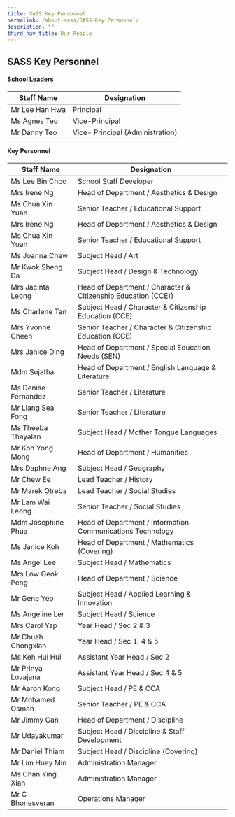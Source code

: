 ```yaml
---
title: SASS Key Personnel
permalink: /about-sass/SASS-Key-Personnel/
description: ""
third_nav_title: Our People
---
```

## SASS Key Personnel 

#### School Leaders
<table>
<thead>
  <tr>
    <th>Staff Name</th>
    <th>Designation</th>
  </tr>
</thead>
	  <tr>
    <td>Mr Lee Han Hwa</td>
    <td>Principal</td>
  </tr>
  <tr>
		  <tr>
    <td>Ms Agnes Teo</td>
    <td>Vice-Principal</td>
  </tr>
  <tr>
			  <tr>
    <td>Mr Danny Teo</td>
    <td>Vice- Principal (Administration)</td>
  </tr>
  <tr>
</table>


#### Key Personnel

<table>
<thead>
  <tr>
    <th>Staff Name</th>
    <th>Designation</th>
  </tr>
</thead>
		  <tr>
    <td>Ms Lee Bin Choo</td>
    <td>School Staff Developer</td>
  </tr>
  <tr>
			  <tr>
    <td>Mrs Irene Ng</td>
    <td>Head of Department / Aesthetics & Design</td>
  </tr>
  <tr>
					  <tr>
    <td>Ms Chua Xin Yuan</td>
    <td>Senior Teacher / Educational Support</td>
  </tr>
  <tr>
					  <tr>
    <td>Mrs Irene Ng</td>
    <td>Head of Department / Aesthetics & Design</td>
  </tr>
  <tr>
					  <tr>
    <td>Ms Chua Xin Yuan</td>
    <td>Senior Teacher / Educational Support</td>
  </tr>
  <tr>
					  <tr>
    <td>Ms Joanna Chew</td>
    <td>Subject Head / Art</td>
  </tr>
  <tr>
					  <tr>
    <td>Mr Kwok Sheng Da</td>
    <td>Subject Head / Design & Technology</td>
  </tr>
  <tr>
					  <tr>
    <td>Mrs Jacinta Leong</td>
    <td>Head of Department / Character & Citizenship Education (CCE))</td>
  </tr>
  <tr>
					  <tr>
    <td>Ms Charlene Tan</td>
    <td>Subject Head / Character & Citizenship Education (CCE)</td>
  </tr>
  <tr>
					  <tr>
    <td>Mrs Yvonne Cheen</td>
    <td>Senior Teacher / Character & Citizenship Education (CCE)</td>
  </tr>
  <tr>			 
	<tr>
    <td>Mrs Janice Ding</td>
    <td>Head of Department / Special Education Needs (SEN)</td>
  </tr>
  <tr>
					  <tr>
    <td>Mdm Sujatha</td>
    <td>Head of Department / English Language & Literature</td>
  </tr>
  <tr>
					  <tr>
    <td>Ms Denise Fernandez</td>
    <td>Senior Teacher / Literature</td>
  </tr>
  <tr>			  <tr>
    <td>Mr Liang Sea Fong</td>
    <td>Senior Teacher / Literature</td>
  </tr>
  <tr>
				  <tr>
    <td>Ms Theeba Thayalan</td>
    <td>Subject Head / Mother Tongue Languages</td>
  </tr>
  <tr>			  <tr>
    <td>Mr Koh Yong Mong</td>
    <td>Head of Department / Humanities</td>
  </tr>
  <tr>
				  <tr>
    <td>Mrs Daphne Ang</td>
    <td>Subject Head / Geography</td>
  </tr>
  <tr>			  <tr>
    <td>Mr Chew Ee</td>
    <td>Lead Teacher / History</td>
  </tr>
  <tr>
				  <tr>
    <td>Mr Marek Otreba</td>
    <td>Lead Teacher / Social Studies</td>
  </tr>
  <tr>			  <tr>
    <td>Mr Lam Wai Leong</td>
    <td>Senior Teacher / Social Studies</td>
  </tr>
  <tr>
    <td>Mdm Josephine Phua</td>
    <td>Head of Department / Information Communications Technology</td>
  </tr>
  <tr>
				  <tr>
    <td>Ms Janice Koh</td>
    <td>Head of Department / Mathematics (Covering)</td>
  </tr>
  <tr>			  <tr>
    <td>Ms Angel Lee</td>
    <td>Subject Head / Mathematics</td>
  </tr>
  <tr>
				  <tr>
    <td>Mrs Low Geok Peng</td>
    <td>Head of Department / Science</td>
  </tr>
  <tr>			  <tr>
    <td>Mr Gene Yeo</td>
    <td>Subject Head / Applied Learning & Innovation</td>
  </tr>
  <tr>
				  <tr>
    <td>Ms Angeline Ler</td>
    <td>Subject Head / Science</td>
  </tr>
  <tr>			  <tr>
    <td>Mrs Carol Yap</td>
    <td>Year Head / Sec 2 & 3</td>
  </tr>
  <tr>
			  <tr>
    <td>Mr Chuah Chongxian</td>
    <td>Year Head / Sec 1, 4 & 5</td>
  </tr>
  <tr>			  <tr>
    <td>Ms Keh Hui Hui</td>
    <td>Assistant Year Head / Sec 2</td>
  </tr>
  <tr>
			  <tr>
    <td>Mr Prinya Lovajana</td>
    <td>Assistant Year Head / Sec 4 & 5</td>
  </tr>
  <tr>			  <tr>
    <td>Mr Aaron Kong</td>
    <td>Subject Head / PE & CCA</td>
  </tr>
  <tr>
		  <tr>			  <tr>
    <td>Mr Mohamed Osman</td>
    <td>Senior Teacher / PE & CCA</td>
  </tr>
  <tr>
		  <tr>			  <tr>
    <td>Mr Jimmy Gan</td>
    <td>Head of Department / Discipline</td>
  </tr>
  <tr>
		  <tr>			  <tr>
    <td>Mr Udayakumar</td>
    <td>Subject Head / Discipline & Staff Development</td>
  </tr>
  <tr>
		  <tr>			  <tr>
    <td>Mr Daniel Thiam</td>
    <td>Subject Head / Discipline (Covering)</td>
  </tr>
  <tr>
		  <tr>			  <tr>
    <td>Mr Lim Huey Min</td>
    <td>Administration Manager</td>
  </tr>
  <tr>
		  <tr>			  <tr>
    <td>Ms Chan Ying Xian</td>
    <td>Administration Manager</td>
  </tr>
  <tr>
		  <tr>
		  <tr>			  <tr>
    <td>Mr C Bhonesveran</td>
    <td>Operations Manager</td>
  </tr>
</table>
